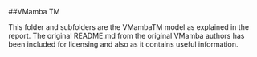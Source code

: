 ##VMamba TM

This folder and subfolders are the VMambaTM model as explained in the report.
The original README.md from the original VMamba authors has been included for licensing and also as it contains useful information.
